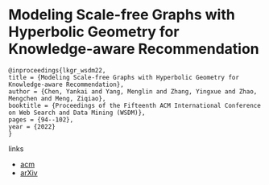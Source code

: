 # Modeling Scale-free Graphs with Hyperbolic Geometry for Knowledge-aware Recommendation

```
@inproceedings{lkgr_wsdm22,
title = {Modeling Scale-free Graphs with Hyperbolic Geometry for Knowledge-aware Recommendation},
author = {Chen, Yankai and Yang, Menglin and Zhang, Yingxue and Zhao, Mengchen and Meng, Ziqiao},
booktitle = {Proceedings of the Fifteenth ACM International Conference on Web Search and Data Mining (WSDM)},
pages = {94--102},
year = {2022}
}
```

links
- [acm](https://dl.acm.org/doi/10.1145/3488560.3498419)
- [arXiv](https://arxiv.org/abs/2108.06468)
